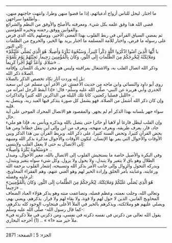 ------------------------------------------------------------------------

ما اختار. ليحل للناس أزواج أدعيائهم، إذا ما قضوا منهن وطرا، وانتهت
حاجتهم منهن، وأطلقوا سراحهن..  
قضى الله هذا وفق علمه بكل شيء. ومعرفته بالأصلح والأوفق من النظم والشرائع
والقوانين ووفق رحمته وتخيره للمؤمنين.  
ثم يمضي السياق القرآني في ربط القلوب بهذا المعنى الأخير، ووصلهم بالله
الذي فرض على رسوله ما فرض، واختار للأمة المسلمة ما اختار يريد بها الخير،
والخروج من الظلمات إلى النور:  
«يا أَيُّهَا الَّذِينَ آمَنُوا اذْكُرُوا اللَّهَ ذِكْراً كَثِيراً، وَسَبِّحُوهُ بُكْرَةً وَأَصِيلًا. هُوَ الَّذِي
يُصَلِّي عَلَيْكُمْ وَمَلائِكَتُهُ لِيُخْرِجَكُمْ مِنَ الظُّلُماتِ إِلَى النُّورِ، وَكانَ بِالْمُؤْمِنِينَ رَحِيماً.
تَحِيَّتُهُمْ يَوْمَ يَلْقَوْنَهُ سَلامٌ. وَأَعَدَّ لَهُمْ أَجْراً كَرِيماً» ..  
وذكر الله اتصال القلب به، والاشتغال بمراقبته وليس هو مجرد تحريك اللسان.
وإقامة الصلاة ذكر الله.  
بل إنه وردت آثار تكاد تخصص الذكر بالصلاة:  
روى أبو داود والنسائي وابن ماجه من حديث الأعمش عن الأغر أبي مسلم عن أبي
سعيد الخدري وأبي هريرة عن النبي- صلّى الله عليه وسلّم- قال: «إذا أيقظ
الرجل امرأته من الليل فصليا ركعتين، كانا تلك الليلة من الذاكرين الله
كثيرا والذاكرات» ..  
وإن كان ذكر الله أشمل من الصلاة. فهو يشمل كل صورة يتذكر فيها العبد ربه،
ويتصل به قلبه.  
سواء جهر بلسانه بهذا الذكر أم لم يجهر. والمقصود هو الاتصال المحرك الموحي
على أية حال.  
وإن القلب ليظل فارغا أو لاهيا أو حائرا حتى يتصل بالله ويذكره ويأنس به.
فإذا هو مليء جاد، قار، يعرف طريقه، ويعرف منهجه، ويعرف من أين وإلى أين
ينقل خطاه! ومن هنا يحض القرآن كثيرا، وتحض السنة كثيرا، على ذكر الله.
ويربط القرآن بين هذا الذكر وبين الأوقات والأحوال التي يمر بها الإنسان،
لتكون الأوقات والأحوال مذكرة بذكر الله ومنبهة إلى الاتصال به حتى لا يغفل
القلب ولاينسى:  
«وَسَبِّحُوهُ بُكْرَةً وَأَصِيلًا» ..  
وفي البكرة والأصيل خاصة ما يستجيش القلوب إلى الاتصال بالله، مغير
الأحوال، ومبدل الظلال وهو باق لا يتغير ولا يتبدل، ولا يحول ولا يزول. وكل
شيء سواه يتغير ويتبدل، ويدركه التحول والزوال وإلى جانب الأمر بذكر الله
وتسبيحه، إشعار القلوب برحمة الله ورعايته، وعنايته بأمر الخلق وإرادة
الخير لهم وهو الغني عنهم، وهم الفقراء المحاويج، لرعايته وفضله:  
«هُوَ الَّذِي يُصَلِّي عَلَيْكُمْ وَمَلائِكَتُهُ، لِيُخْرِجَكُمْ مِنَ الظُّلُماتِ إِلَى النُّورِ. وَكانَ
بِالْمُؤْمِنِينَ رَحِيماً» ..  
وتعالى الله، وجلت نعمته، وعظم فضله، وتضاعفت منته وهو يذكر هؤلاء العباد
الضعاف المحاويج الفانين، الذين لا حول لهم ولا قوة، ولا بقاء لهم ولا
قرار. يذكرهم، ويعني بهم، ويصلي عليهم هو وملائكته، ويذكرهم بالخير في
الملأ الأعلى فيتجاوب الوجود كله بذكرهم، كما قال رسول الله- صلّى الله عليه
وسلّم-:  
«يقول الله تعالى من ذكرني في نفسه ذكرته في نفسي، ومن ذكرني في ملأ ذكرته
في ملأ خير منه «1» » .. (1) أخرجه البخاري.

------------------------------------------------------------------------

الجزء: 5 ¦ الصفحة: 2871
